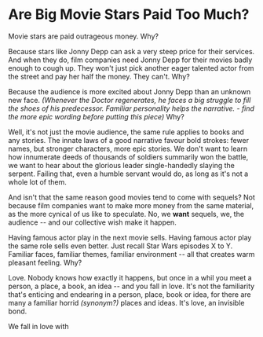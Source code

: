 Are Big Movie Stars Paid Too Much?
==================================

Movie stars are paid outrageous money. Why?

Because stars like Jonny Depp can ask a very steep price for their services. And when they do, film companies need Jonny Depp for their movies badly enough to cough up. They won't just pick another eager talented actor from the street and pay her half the money. They can't. Why?

Because the audience is more excited about Jonny Depp than an unknown new face. *(Whenever the Doctor regenerates, he faces a big struggle to fill the shoes of his predecessor. Familiar personality helps the narrative. - find the more epic wording before putting this piece)* Why?

Well, it's not just the movie audience, the same rule applies to books and any stories. The innate laws of a good narrative favour bold strokes: fewer names, but stronger characters, more epic stories. We don't want to learn how innumerate deeds of thousands of soldiers summarily won the battle, we want to hear about the glorious leader single-handedly slaying the serpent. Failing that, even a humble servant would do, as long as it's not a whole lot of them.

And isn't that the same reason good movies tend to come with sequels? Not because film companies want to make more money from the same material, as the more cynical of us like to speculate. No, we **want** sequels, we, the audience -- and our collective wish make it happen.

Having famous actor play in the next movie sells. Having famous actor play the same role sells even better. Just recall Star Wars episodes X to Y. Familiar faces, familiar themes, familiar environment -- all that creates warm pleasant feeling. Why?

Love. Nobody knows how exactly it happens, but once in a whil you meet a person, a place, a book, an idea -- and you fall in love. It's not the familiarity that's enticing and endearing in a person, place, book or idea, for there are many a familiar horrid *(synonym?)* places and ideas. It's love, an invisible bond.

We fall in love with 
